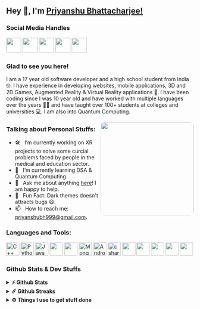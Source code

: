 ## Hey 👋, I'm [Priyanshu Bhattacharjee!](https://priyanshudev.netlify.app/)

### Social Media Handles

<a href="https://www.linkedin.com/in/priyanshu-bhattacharjee/" target="_blank"><img height="40" src="https://img.icons8.com/external-justicon-lineal-color-justicon/64/000000/external-linkedin-social-media-justicon-lineal-color-justicon.png"/></a>
<a href="https://www.instagram.com/priyanshucoderx/" target="_blank"><img height="40" src="https://img.icons8.com/external-justicon-lineal-color-justicon/64/000000/external-instagram-social-media-justicon-lineal-color-justicon.png"/></a>
<a href="https://www.instagram.com/priyanshucoderx/" target="_blank"><img height="40" src="https://img.icons8.com/external-justicon-lineal-color-justicon/64/000000/external-youtube-social-media-justicon-lineal-color-justicon.png"/></a>
<a href="mailto:priyanshubh999@gmail.com" target="_blank"><img height="40" src="https://img.icons8.com/external-justicon-lineal-color-justicon/64/000000/external-gmail-social-media-justicon-lineal-color-justicon.png"/></a>
<a href="https://discord.gg/5bvZAZd83D" target="_blank"><img height="40" src="https://img.icons8.com/external-justicon-lineal-color-justicon/64/000000/external-discord-social-media-justicon-lineal-color-justicon.png"/></a>

### Glad to see you here! &nbsp;

I am a 17 year old software developer and a high school student from India 🤓. I have experience in developing websites, mobile applications, 3D and 2D Games, Augmented Reality & Virtual Reality applications 🚀. I have been coding since I was 10 year old and have worked with multiple languages over the years 👨‍💻 and have taught over 100+ students at colleges and universities 💻. I am also into Quantum Computing.

<!-- <img align="right" height="250" width="375" alt="" src="https://media4.giphy.com/media/RbDKaczqWovIugyJmW/giphy.gif" /> -->
<img style="border-radius: 10px !important;" align="right" height="250" alt="" src="https://camo.githubusercontent.com/6980a08cbf1de9fd8a7ef3c1c7f8b9c3cf6ceac8ff87fd2b6aaf114b7050c133/68747470733a2f2f63646e2e6472696262626c652e636f6d2f75736572732f313136323037372f73637265656e73686f74732f353430333931382f666f6375732d616e696d6174696f6e2e676966"/>

### Talking about Personal Stuffs:

- 🛠 &nbsp; I’m currently working on XR projects to solve some curcial problems faced by people in the medical and education sector.
- 🚀 &nbsp; I’m currently learning DSA & Quantum Computing.
- 💬 &nbsp; Ask me about anything [here](https://www.linkedin.com/in/priyanshu-bhattacharjee/)! I am happy to help.
- 👾 &nbsp; Fun Fact: Dark themes doesn't attracts bugs 😆.
- 📫 &nbsp; How to reach me: priyanshubh999@gmail.com.

### Languages and Tools:

<div class="skills">
    <img height="35" src="https://img.icons8.com/color/48/000000/c-plus-plus-logo.png" alt="C++"/>
    <img height="35" src="https://img.icons8.com/color/48/000000/python--v2.png" alt="Python"/>
    <img height="35" src="https://img.icons8.com/color/48/000000/java-coffee-cup-logo--v2.png" alt="Java"/>
    <img height="35" src="https://img.icons8.com/color/48/000000/react-native.png"/>
    <img height="35" src="https://img.icons8.com/color/48/000000/javascript--v1.png"/>
    <img height="35" src="https://img.icons8.com/color/48/000000/mongodb.png" alt="MongoDB"/>
    <img height="35" src="https://img.icons8.com/color/48/000000/android-studio--v2.png" alt="Android Studio"/>
    <img height="35" src="https://img.icons8.com/color/48/000000/c-sharp-logo.png" alt="c sharp" />
    <img height="35" src="https://img.icons8.com/fluency/48/000000/unity.png"/>
    <img height="35" src="https://img.icons8.com/color/48/000000/firebase.png"/>
    <img height="35" src="https://img.icons8.com/color/48/000000/visual-studio-code-2019.png"/>
    <img height="35" src="https://img.icons8.com/color/48/000000/html-5--v1.png"/>
    <img height="35" src="https://img.icons8.com/color/48/000000/css3.png"/>
</div>

<!--
<code><img height="25" src="https://raw.githubusercontent.com/github/explore/80688e429a7d4ef2fca1e82350fe8e3517d3494d/topics/sass/sass.png" alt="sass"></code>
-->

### Github Stats & Dev Stuffs

<details>	
  <summary><b>⚡ Github Stats</b></summary>

  <br />
  <img height="180em" src="https://github-readme-stats.vercel.app/api?username=priyanshu-coderx&show_icons=true&hide_border=true&&count_private=true&include_all_commits=true" />
  <img height="180em" src="https://github-readme-stats.vercel.app/api/top-langs/?username=priyanshu-coderx&show_icons=true&hide_border=true&layout=compact&langs_count=12"/>
</details>

<details>	
  <summary><b>☄️ Github Streaks</b></summary>

  <br />
  <img height="180em" src="https://github-readme-streak-stats.herokuapp.com/?user=priyanshu-coderx&hide_border=false" />
</details>
 
<details>	
  <br />
  <summary><b>⚙️ Things I use to get stuff done</b></summary>
  	<ul>
  	    <li><b>OS:</b> Windows 10</li>
	    <li><b>Laptop: </b> Lenovo Ideapad 130 (AMD A6)</li>
  	    <li><b>Browser: </b> Brave Web Browser</li>
	    <li><b>Terminal: </b> Ubuntu WSL Terminal</li>
	    <li><b>Code Editor's:</b> VSCode, Sublime Text, Notepad++</li>
        <li><b>IDE's:</b> Android Studio, Eclipse</li>
	    <br />
	</ul>	
</details>
